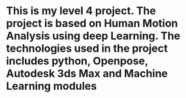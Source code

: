 # This is my level 4 project. The project is based on Human Motion Analysis using deep Learning. The technologies used in the project includes python, Openpose, Autodesk 3ds Max and Machine Learning modules
